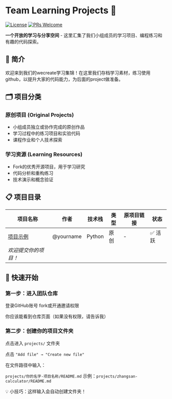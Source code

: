 # Team Learning Projects 🚀

[![License](https://img.shields.io/badge/License-MIT-blue.svg)](./LICENSE)
[![PRs Welcome](https://img.shields.io/badge/PRs-welcome-brightgreen.svg)](./CONTRIBUTING.md)

**一个开放的学习与分享空间** - 这里汇集了我们小组成员的学习项目、编程练习和有趣的代码探索。

## 📖 简介

欢迎来到我们的wecreate学习集锦！在这里我们存档学习素材，练习使用github，以提升大家的代码能力，为后面的project做准备。

## 🗂️ 项目分类

### 原创项目 (Original Projects)
- 小组成员独立或协作完成的原创作品
- 学习过程中的练习项目和实验代码
- 课程作业和个人技术探索

### 学习资源 (Learning Resources)
- Fork的优秀开源项目，用于学习研究
- 代码分析和重构练习
- 技术演示和概念验证

## 📋 项目目录

| 项目名称 | 作者 | 技术栈 | 类型 | 原项目链接 | 状态 |
|---------|------|--------|------|------------|------|
| [项目示例](./projects/example-project) | @yourname | Python | 原创 | - | ✅ 活跃 |
| *欢迎提交你的项目！* | | | | | |

## 🚀 快速开始

### 第一步：进入团队仓库
登录GitHub账号 fork或开通邀请权限

你应该能看到仓库页面（如果没有权限，请告诉我）

### 第二步：创建你的项目文件夹
点击进入 `projects/` 文件夹

点击 `"Add file" → "Create new file"`

在文件路径中输入：

`projects/你的名字-项目名称/README.md`
示例：`projects/zhangsan-calculator/README.md`

💡 小技巧：这样输入会自动创建文件夹！